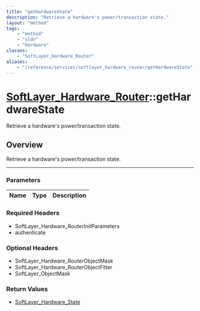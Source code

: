 ```yaml
---
title: "getHardwareState"
description: "Retrieve a hardware's power/transaction state."
layout: "method"
tags:
    - "method"
    - "sldn"
    - "Hardware"
classes:
    - "SoftLayer_Hardware_Router"
aliases:
    - "/reference/services/softlayer_hardware_router/getHardwareState"
---
```

# [SoftLayer_Hardware_Router](/reference/services/SoftLayer_Hardware_Router)::getHardwareState


Retrieve a hardware's power/transaction state.


## Overview 
Retrieve a hardware's power/transaction state.

-----

### Parameters 
|Name | Type | Description |
| --- | --- | --- |


### Required Headers
* SoftLayer_Hardware_RouterInitParameters
* authenticate


### Optional Headers
* SoftLayer_Hardware_RouterObjectMask
* SoftLayer_Hardware_RouterObjectFilter
* SoftLayer_ObjectMask

### Return Values
* <a href='/reference/datatypes/SoftLayer_Hardware_State'>SoftLayer_Hardware_State </a>




